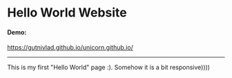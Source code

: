 # Hello World Website
#### Demo:
https://gutnivlad.github.io/unicorn.github.io/

------------


This is my first "Hello World" page :). 
Somehow it is a bit responsive))))
